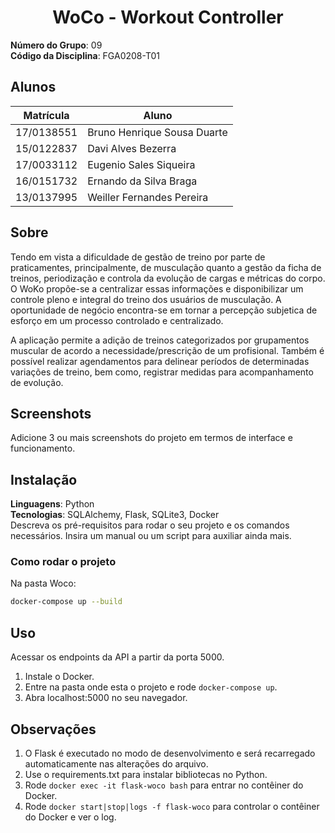 <h1 align="center">
    WoCo - Workout Controller
</h1>

**Número do Grupo**: 09<br>
**Código da Disciplina**: FGA0208-T01<br>

## Alunos
|Matrícula | Aluno |
| -- | -- |
| 17/0138551  | Bruno Henrique Sousa Duarte |
| 15/0122837  |  Davi Alves Bezerra |
| 17/0033112  |  Eugenio Sales Siqueira |
| 16/0151732  |  Ernando da Silva Braga |
| 13/0137995  |  Weiller Fernandes Pereira |

## Sobre 
Tendo em vista a dificuldade de gestão de treino por parte de praticamentes, principalmente, de musculação quanto a gestão da ficha de treinos, periodização e controla da evolução de cargas e métricas do corpo. O WoKo propõe-se a centralizar essas informações e disponibilizar um controle pleno e integral do treino dos usuários de musculação. A oportunidade de negócio encontra-se em tornar a percepção subjetica de esforço em um processo controlado e centralizado. 

A aplicação permite a adição de treinos categorizados por grupamentos muscular de acordo a necessidade/prescrição de um profisional. Também é possível realizar agendamentos para delinear períodos de determinadas variações de treino, bem como, registrar medidas para acompanhamento de evolução.

## Screenshots
Adicione 3 ou mais screenshots do projeto em termos de interface e funcionamento.

## Instalação 
**Linguagens**: Python<br>
**Tecnologias**: SQLAlchemy, Flask, SQLite3, Docker<br>
Descreva os pré-requisitos para rodar o seu projeto e os comandos necessários.
Insira um manual ou um script para auxiliar ainda mais.

### Como rodar o projeto
Na pasta Woco:
```Bash
docker-compose up --build
```

## Uso 
Acessar os endpoints da API a partir da porta 5000.

1. Instale o Docker.
2. Entre na pasta onde esta o projeto e rode ```docker-compose up```.
3. Abra localhost:5000 no seu navegador.

## Observações
1. O Flask é executado no modo de desenvolvimento e será recarregado automaticamente nas alterações do arquivo.
2. Use o requirements.txt para instalar bibliotecas no Python.
3. Rode ```docker exec -it flask-woco bash``` para entrar no contêiner do Docker.
4. Rode ```docker start|stop|logs -f flask-woco``` para controlar o contêiner do Docker e ver o log.
